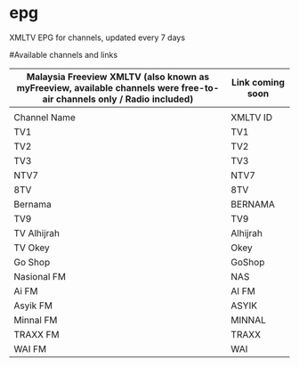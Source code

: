 # epg
XMLTV EPG for channels, updated every 7 days

#Available channels and links

|Malaysia Freeview XMLTV (also known as myFreeview, available channels were free-to-air channels only / Radio included)|Link coming soon  |
|--|--|
|  |  |
|Channel Name| XMLTV ID |
|TV1|TV1|
|TV2|TV2|
|TV3|TV3|
|NTV7|NTV7|
|8TV|8TV|
|Bernama|BERNAMA|
|TV9|TV9|
|TV Alhijrah|Alhijrah|
|TV Okey|Okey|
|Go Shop|GoShop|
|Nasional FM|NAS|
|Ai FM|AI FM|
|Asyik FM|ASYIK|
|Minnal FM|MINNAL|
|TRAXX FM|TRAXX|
|WAI FM|WAI|

